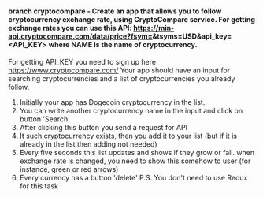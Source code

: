#### branch cryptocompare - Create an app that allows you to follow cryptocurrency exchange rate, using CryptoCompare service. For getting exchange rates you can use this API: https://min-api.cryptocompare.com/data/price?fsym=<NAME>&tsyms=USD&api_key=<API_KEY&gt; where NAME is the name of cryptocurrency.

For getting API_KEY you need to sign up here https://www.cryptocompare.com/
Your app should have an input for searching cryptocurrencies and a list of cryptocurrencies you already follow.

1. Initially your app has Dogecoin cryptocurrency in the list.
2. You can write another cryptocurrency name in the input and click on button 'Search'
3. After clicking this button you send a request for API
4. It such cryptocurrency exists, then you add it to your list (but if it is already in the list then adding not needed)
5. Every five seconds this list updates and shows if they grow or fall. when exchange rate is changed, you need to show this somehow to user (for instance, green or red arrows)
6. Every currency has a button 'delete'
   P.S. You don't need to use Redux for this task
